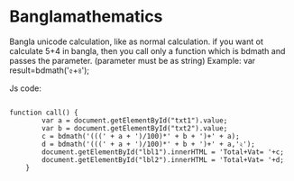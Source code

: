 # Banglamathematics
Bangla unicode calculation, like as normal calculation.
if you want ot calculate 5+4 in bangla, then you call only a function 
which is bdmath and passes the parameter. (parameter must be as string)
Example:
var result=bdmath('৫+৪');

<p>Js code:</p>

<pre><code>
function call() {
        var a = document.getElementById("txt1").value;
        var b = document.getElementById("txt2").value;
        c = bdmath('(((' + a + ')/100)*' + b + ')+' + a);
        d = bdmath('(((' + a + ')/100)*' + b + ')+' + a,'২');
        document.getElementById("lbl1").innerHTML = 'Total+Vat= '+c;
        document.getElementById("lbl2").innerHTML = 'Total+Vat= '+d;
    }  
</code></pre>
